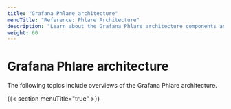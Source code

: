 ```yaml
---
title: "Grafana Phlare architecture"
menuTitle: "Reference: Phlare Architecture"
description: "Learn about the Grafana Phlare architecture components and services."
weight: 60
---
```


# Grafana Phlare architecture

The following topics include overviews of the Grafana Phlare architecture.

{{< section menuTitle="true" >}}
